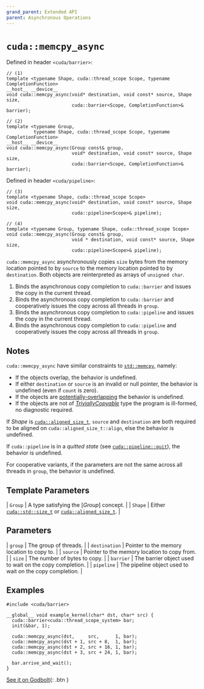 ```yaml
---
grand_parent: Extended API
parent: Asynchronous Operations
---
```


# `cuda::memcpy_async`

Defined in header `<cuda/barrier>`:

```cuda
// (1)
template <typename Shape, cuda::thread_scope Scope, typename CompletionFunction>
__host__ __device__
void cuda::memcpy_async(void* destination, void const* source, Shape size,
                        cuda::barrier<Scope, CompletionFunction>& barrier);

// (2)
template <typename Group,
          typename Shape, cuda::thread_scope Scope, typename CompletionFunction>
__host__ __device__
void cuda::memcpy_async(Group const& group,
                        void* destination, void const* source, Shape size,
                        cuda::barrier<Scope, CompletionFunction>& barrier);
```

Defined in header `<cuda/pipeline>`:

```cuda
// (3)
template <typename Shape, cuda::thread_scope Scope>
void cuda::memcpy_async(void* destination, void const* source, Shape size,
                        cuda::pipeline<Scope>& pipeline);

// (4)
template <typename Group, typename Shape, cuda::thread_scope Scope>
void cuda::memcpy_async(Group const& group,
                        void * destination, void const* source, Shape size,
                        cuda::pipeline<Scope>& pipeline);
```

`cuda::memcpy_async` asynchronously copies `size` bytes from the memory
  location pointed to by `source` to the memory location pointed to by
  `destination`.
Both objects are reinterpreted as arrays of `unsigned char`.

1. Binds the asynchronous copy completion to `cuda::barrier` and issues the copy
   in the current thread.
2. Binds the asynchronous copy completion to `cuda::barrier` and cooperatively
   issues the copy across all threads in `group`.
3. Binds the asynchronous copy completion to `cuda::pipeline` and issues the copy
   in the current thread.
4. Binds the asynchronous copy completion to `cuda::pipeline` and cooperatively
   issues the copy across all threads in `group`.

## Notes

`cuda::memcpy_async` have similar constraints to [`std::memcpy`], namely:
* If the objects overlap, the behavior is undefined.
* If either `destination` or `source` is an invalid or null pointer, the
    behavior is undefined (even if `count` is zero).
* If the objects are [potentially-overlapping] the behavior is undefined.
* If the objects are not of [_TriviallyCopyable_] type the program is
    ill-formed, no diagnostic required.

If _Shape_ is [`cuda::aligned_size_t`], `source` and `destination` are both
  required to be aligned on `cuda::aligned_size_t::align`, else the behavior is
  undefined.

If `cuda::pipeline` is in a _quitted state_ (see [`cuda::pipeline::quit`]), the
  behavior is undefined.

For cooperative variants, if the parameters are not the same across all threads
  in `group`, the behavior is undefined.

## Template Parameters

| `Group` | A type satisfying the [_Group_] concept.                  |
| `Shape` | Either [`cuda::std::size_t`] or [`cuda::aligned_size_t`]. |

## Parameters

| `group`       | The group of threads.                                    |
| `destination` | Pointer to the memory location to copy to.               |
| `source`      | Pointer to the memory location to copy from.             |
| `size`        | The number of bytes to copy.                             |
| `barrier`     | The barrier object used to wait on the copy completion.  |
| `pipeline`    | The pipeline object used to wait on the copy completion. |

## Examples

```cuda
#include <cuda/barrier>

__global__ void example_kernel(char* dst, char* src) {
  cuda::barrier<cuda::thread_scope_system> bar;
  init(&bar, 1);

  cuda::memcpy_async(dst,     src,      1, bar);
  cuda::memcpy_async(dst + 1, src + 8,  1, bar);
  cuda::memcpy_async(dst + 2, src + 16, 1, bar);
  cuda::memcpy_async(dst + 3, src + 24, 1, bar);

  bar.arrive_and_wait();
}
```

[See it on Godbolt](https://godbolt.org/z/7nqq9j){: .btn }


[`std::memcpy`]: https://en.cppreference.com/w/cpp/string/byte/memcpy

[potentially-overlapping]: https://en.cppreference.com/w/cpp/language/object#Subobjects

[_TriviallyCopyable_]: https://en.cppreference.com/w/cpp/named_req/TriviallyCopyable

[_ThreadGroup_]: ./thread_group.md

[`cuda::std::size_t`]: https://en.cppreference.com/w/c/types/size_t
[`cuda::aligned_size_t`]: ./shapes/aligned_size_t.md

[`cuda::pipeline::quit`]: ./pipelines/pipeline/quit.md
